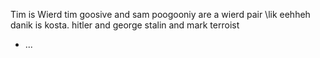 
Tim is Wierd tim goosive and sam poogooniy are a wierd pair
\lik eehheh
danik is kosta. hitler
and george stalin
and mark terroist
* ...

